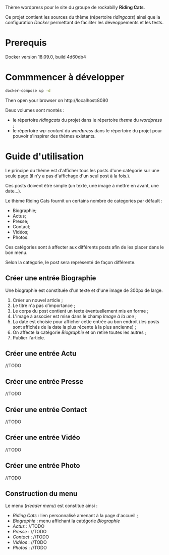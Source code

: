 Thème wordpress pour le site du groupe de rockabilly **Riding Cats**.

Ce projet contient les sources du thème (répertoire *ridingcats*) ainsi que la configuration *Docker* permettant de faciliter les déveoppements et les tests.


# Prerequis
Docker version 18.09.0, build 4d60db4

# Commmencer à développer
```sh
docker-compose up -d
```

Then open your browser on http://localhost:8080

Deux volumes sont montés :
- le répertoire *ridingcats* du projet dans le répertoire *theme* du *wordpress* ;
- le répertoire *wp-content* du *wordpress* dans le répertoire du projet pour pouvoir s'inspirer des thèmes existants.

# Guide d'utilisation
Le principe du thème est d'afficher tous les posts d'une catégorie sur une seule page (il n'y a pas d'affichage d'un seul post à la fois.).

Ces posts doivent être simple (un texte, une image à mettre en avant, une date...).

Le thème Riding Cats fournit un certains nombre de categories par défault :

- Biographie;
- Actus;
- Presse;
- Contact;
- Vidéos;
- Photos.

Ces catégories sont à affecter aux différents posts afin de les placer dans le bon menu.

Selon la catégorie, le post sera représenté de façon différente.

## Créer une entrée Biographie

Une biographie est constituée d'un texte et d'une image de 300px de large.

1. Créer un nouvel article ;
1. Le titre n'a pas d'importance ;
1. Le corps du post contient un texte éventuellement mis en forme ;
1. L'image à associer est mise dans le champ *Image à la une* ;
1. La date est choisie pour afficher cette entrée au bon endroit (les posts sont affichés de la date la plus récente à la plus ancienne) ;
1. On affecte la catégorie *Biographie* et on retire toutes les autres ;
1. Publier l'article.

## Créer une entrée Actu
//TODO

## Créer une entrée Presse
//TODO

## Créer une entrée Contact
//TODO

## Créer une entrée Vidéo
//TODO

## Créer une entrée Photo
//TODO

## Construction du menu

Le menu (*Header menu*) est constitué ainsi :
- *Riding Cats* : lien personnalisé amenant à la page d'accueil ;
- *Biographie* : menu affichant la catégorie *Biographie*
- *Actus* : //TODO
- *Presse* : //TODO
- *Contact* : //TODO
- *Vidéos* : //TODO
- *Photos* : //TODO
